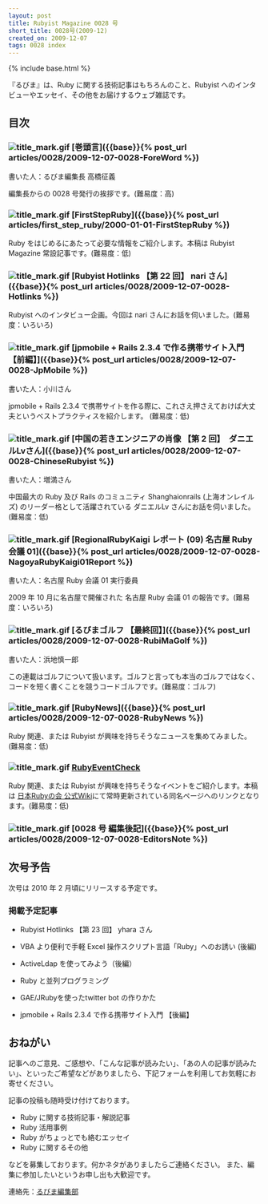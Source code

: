 ```yaml
---
layout: post
title: Rubyist Magazine 0028 号
short_title: 0028号(2009-12)
created_on: 2009-12-07
tags: 0028 index
---
```

{% include base.html %}


『るびま』は、Ruby に関する技術記事はもちろんのこと、Rubyist へのインタビューやエッセイ、その他をお届けするウェブ雑誌です。

## 目次

### ![title_mark.gif]({{base}}{{site.baseurl}}/images/title_mark.gif) [巻頭言]({{base}}{% post_url articles/0028/2009-12-07-0028-ForeWord %})

書いた人：るびま編集長 高橋征義

編集長からの 0028 号発行の挨拶です。(難易度：高)

### ![title_mark.gif]({{base}}{{site.baseurl}}/images/title_mark.gif) [FirstStepRuby]({{base}}{% post_url articles/first_step_ruby/2000-01-01-FirstStepRuby %})

Ruby をはじめるにあたって必要な情報をご紹介します。本稿は Rubyist Magazine 常設記事です。(難易度：低)

### ![title_mark.gif]({{base}}{{site.baseurl}}/images/title_mark.gif) [Rubyist Hotlinks 【第 22 回】 nari さん]({{base}}{% post_url articles/0028/2009-12-07-0028-Hotlinks %})

Rubyist へのインタビュー企画。今回は nari さんにお話を伺いました。(難易度：いろいろ)

### ![title_mark.gif]({{base}}{{site.baseurl}}/images/title_mark.gif) [jpmobile + Rails 2.3.4 で作る携帯サイト入門 【前編】]({{base}}{% post_url articles/0028/2009-12-07-0028-JpMobile %})

書いた人：小川さん

jpmobile + Rails 2.3.4 で携帯サイトを作る際に、これさえ押さえておけば大丈夫というベストプラクティスを紹介します。 (難易度：低)

### ![title_mark.gif]({{base}}{{site.baseurl}}/images/title_mark.gif) [中国の若きエンジニアの肖像 【第 2 回】　ダニエルLvさん]({{base}}{% post_url articles/0028/2009-12-07-0028-ChineseRubyist %})

書いた人：増満さん

中国最大の Ruby 及び Rails のコミュニティ Shanghaionrails (上海オンレイルズ) のリーダー格として活躍されている ダニエルLv さんにお話を伺いました。(難易度：低)

### ![title_mark.gif]({{base}}{{site.baseurl}}/images/title_mark.gif) [RegionalRubyKaigi レポート (09) 名古屋 Ruby 会議 01]({{base}}{% post_url articles/0028/2009-12-07-0028-NagoyaRubyKaigi01Report %})

書いた人：名古屋 Ruby 会議 01 実行委員

2009 年 10 月に名古屋で開催された 名古屋 Ruby 会議 01 の報告です。(難易度：いろいろ)

### ![title_mark.gif]({{base}}{{site.baseurl}}/images/title_mark.gif) [るびまゴルフ 【最終回】]({{base}}{% post_url articles/0028/2009-12-07-0028-RubiMaGolf %})

書いた人：浜地慎一郎

この連載はゴルフについて扱います。ゴルフと言っても本当のゴルフではなく、コードを短く書くことを競うコードゴルフです。(難易度：ゴルフ)

### ![title_mark.gif]({{base}}{{site.baseurl}}/images/title_mark.gif) [RubyNews]({{base}}{% post_url articles/0028/2009-12-07-0028-RubyNews %})

Ruby 関連、または Rubyist が興味を持ちそうなニュースを集めてみました。(難易度：低)

### ![title_mark.gif]({{base}}{{site.baseurl}}/images/title_mark.gif) [RubyEventCheck](http://jp.rubyist.net/?RubyEventCheck)

Ruby 関連、または Rubyist が興味を持ちそうなイベントをご紹介します。本稿は [日本Rubyの会 公式Wiki](http://jp.rubyist.net/)にて常時更新されている同名ページへのリンクとなります。(難易度：低)

### ![title_mark.gif]({{base}}{{site.baseurl}}/images/title_mark.gif) [0028 号 編集後記]({{base}}{% post_url articles/0028/2009-12-07-0028-EditorsNote %})

## 次号予告

次号は 2010 年 2 月頃にリリースする予定です。

### 掲載予定記事

* Rubyist Hotlinks 【第 23 回】 yhara さん


* VBA より便利で手軽 Excel 操作スクリプト言語「Ruby」へのお誘い (後編)


* ActiveLdap を使ってみよう（後編）


* Ruby と並列プログラミング


* GAE/JRubyを使ったtwitter bot の作りかた


* jpmobile + Rails 2.3.4 で作る携帯サイト入門 【後編】


## おねがい

記事へのご意見、ご感想や、「こんな記事が読みたい」、「あの人の記事が読みたい」、といったご希望などがありましたら、下記フォームを利用してお気軽にお寄せください。

記事の投稿も随時受け付けております。

* Ruby に関する技術記事・解説記事
* Ruby 活用事例
* Ruby がちょっとでも絡むエッセイ
* Ruby に関するその他


などを募集しております。何かネタがありましたらご連絡ください。
また、編集に参加したいというお申し出も大歓迎です。

連絡先：[るびま編集部](mailto:magazine@ruby-no-kai.org)


